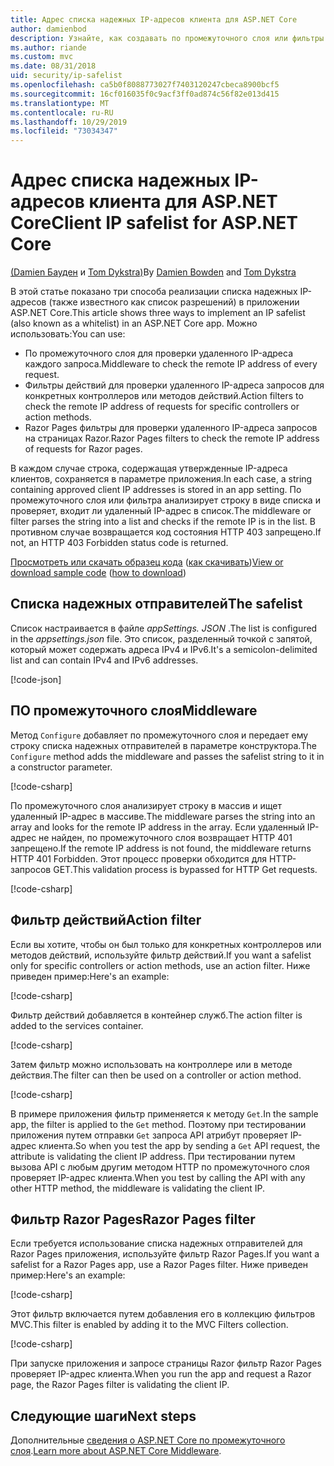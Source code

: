 ```yaml
---
title: Адрес списка надежных IP-адресов клиента для ASP.NET Core
author: damienbod
description: Узнайте, как создавать по промежуточного слоя или фильтры действий для проверки удаленных IP-адресов по списку утвержденных IP-адресов.
ms.author: riande
ms.custom: mvc
ms.date: 08/31/2018
uid: security/ip-safelist
ms.openlocfilehash: ca5b0f8088773027f7403120247cbeca8900bcf5
ms.sourcegitcommit: 16cf016035f0c9acf3ff0ad874c56f82e013d415
ms.translationtype: MT
ms.contentlocale: ru-RU
ms.lasthandoff: 10/29/2019
ms.locfileid: "73034347"
---
```

# <a name="client-ip-safelist-for-aspnet-core"></a><span data-ttu-id="79a87-103">Адрес списка надежных IP-адресов клиента для ASP.NET Core</span><span class="sxs-lookup"><span data-stu-id="79a87-103">Client IP safelist for ASP.NET Core</span></span>

<span data-ttu-id="79a87-104">[(Damien Бауден](https://twitter.com/damien_bod) и [Tom Dykstra)](https://github.com/tdykstra)</span><span class="sxs-lookup"><span data-stu-id="79a87-104">By [Damien Bowden](https://twitter.com/damien_bod) and [Tom Dykstra](https://github.com/tdykstra)</span></span>
 
<span data-ttu-id="79a87-105">В этой статье показано три способа реализации списка надежных IP-адресов (также известного как список разрешений) в приложении ASP.NET Core.</span><span class="sxs-lookup"><span data-stu-id="79a87-105">This article shows three ways to implement an IP safelist (also known as a whitelist) in an ASP.NET Core app.</span></span> <span data-ttu-id="79a87-106">Можно использовать:</span><span class="sxs-lookup"><span data-stu-id="79a87-106">You can use:</span></span>

* <span data-ttu-id="79a87-107">По промежуточного слоя для проверки удаленного IP-адреса каждого запроса.</span><span class="sxs-lookup"><span data-stu-id="79a87-107">Middleware to check the remote IP address of every request.</span></span>
* <span data-ttu-id="79a87-108">Фильтры действий для проверки удаленного IP-адреса запросов для конкретных контроллеров или методов действий.</span><span class="sxs-lookup"><span data-stu-id="79a87-108">Action filters to check the remote IP address of requests for specific controllers or action methods.</span></span>
* <span data-ttu-id="79a87-109">Razor Pages фильтры для проверки удаленного IP-адреса запросов на страницах Razor.</span><span class="sxs-lookup"><span data-stu-id="79a87-109">Razor Pages filters to check the remote IP address of requests for Razor pages.</span></span>

<span data-ttu-id="79a87-110">В каждом случае строка, содержащая утвержденные IP-адреса клиентов, сохраняется в параметре приложения.</span><span class="sxs-lookup"><span data-stu-id="79a87-110">In each case, a string containing approved client IP addresses is stored in an app setting.</span></span> <span data-ttu-id="79a87-111">По промежуточного слоя или фильтра анализирует строку в виде списка и проверяет, входит ли удаленный IP-адрес в список.</span><span class="sxs-lookup"><span data-stu-id="79a87-111">The middleware or filter parses the string into a list and checks if the remote IP is in the list.</span></span> <span data-ttu-id="79a87-112">В противном случае возвращается код состояния HTTP 403 запрещено.</span><span class="sxs-lookup"><span data-stu-id="79a87-112">If not, an HTTP 403 Forbidden status code is returned.</span></span>

<span data-ttu-id="79a87-113">[Просмотреть или скачать образец кода](https://github.com/aspnet/AspNetCore.Docs/tree/master/aspnetcore/security/ip-safelist/samples/2.x/ClientIpAspNetCore) ([как скачивать](xref:index#how-to-download-a-sample))</span><span class="sxs-lookup"><span data-stu-id="79a87-113">[View or download sample code](https://github.com/aspnet/AspNetCore.Docs/tree/master/aspnetcore/security/ip-safelist/samples/2.x/ClientIpAspNetCore) ([how to download](xref:index#how-to-download-a-sample))</span></span>

## <a name="the-safelist"></a><span data-ttu-id="79a87-114">Списка надежных отправителей</span><span class="sxs-lookup"><span data-stu-id="79a87-114">The safelist</span></span>

<span data-ttu-id="79a87-115">Список настраивается в файле *appSettings. JSON* .</span><span class="sxs-lookup"><span data-stu-id="79a87-115">The list is configured in the *appsettings.json* file.</span></span> <span data-ttu-id="79a87-116">Это список, разделенный точкой с запятой, который может содержать адреса IPv4 и IPv6.</span><span class="sxs-lookup"><span data-stu-id="79a87-116">It's a semicolon-delimited list and can contain IPv4 and IPv6 addresses.</span></span>

[!code-json[](ip-safelist/samples/2.x/ClientIpAspNetCore/appsettings.json?highlight=2)]

## <a name="middleware"></a><span data-ttu-id="79a87-117">ПО промежуточного слоя</span><span class="sxs-lookup"><span data-stu-id="79a87-117">Middleware</span></span>

<span data-ttu-id="79a87-118">Метод `Configure` добавляет по промежуточного слоя и передает ему строку списка надежных отправителей в параметре конструктора.</span><span class="sxs-lookup"><span data-stu-id="79a87-118">The `Configure` method adds the middleware and passes the safelist string to it in a constructor parameter.</span></span>

[!code-csharp[](ip-safelist/samples/2.x/ClientIpAspNetCore/Startup.cs?name=snippet_Configure&highlight=10)]

<span data-ttu-id="79a87-119">По промежуточного слоя анализирует строку в массив и ищет удаленный IP-адрес в массиве.</span><span class="sxs-lookup"><span data-stu-id="79a87-119">The middleware parses the string into an array and looks for the remote IP address in the array.</span></span> <span data-ttu-id="79a87-120">Если удаленный IP-адрес не найден, по промежуточного слоя возвращает HTTP 401 запрещено.</span><span class="sxs-lookup"><span data-stu-id="79a87-120">If the remote IP address is not found, the middleware returns HTTP 401 Forbidden.</span></span> <span data-ttu-id="79a87-121">Этот процесс проверки обходится для HTTP-запросов GET.</span><span class="sxs-lookup"><span data-stu-id="79a87-121">This validation process is bypassed for HTTP Get requests.</span></span>

[!code-csharp[](ip-safelist/samples/2.x/ClientIpAspNetCore/AdminSafeListMiddleware.cs?name=snippet_ClassOnly)]

## <a name="action-filter"></a><span data-ttu-id="79a87-122">Фильтр действий</span><span class="sxs-lookup"><span data-stu-id="79a87-122">Action filter</span></span>

<span data-ttu-id="79a87-123">Если вы хотите, чтобы он был только для конкретных контроллеров или методов действий, используйте фильтр действий.</span><span class="sxs-lookup"><span data-stu-id="79a87-123">If you want a safelist only for specific controllers or action methods, use an action filter.</span></span> <span data-ttu-id="79a87-124">Ниже приведен пример:</span><span class="sxs-lookup"><span data-stu-id="79a87-124">Here's an example:</span></span> 

[!code-csharp[](ip-safelist/samples/2.x/ClientIpAspNetCore/Filters/ClientIpCheckFilter.cs)]

<span data-ttu-id="79a87-125">Фильтр действий добавляется в контейнер служб.</span><span class="sxs-lookup"><span data-stu-id="79a87-125">The action filter is added to the services container.</span></span>

[!code-csharp[](ip-safelist/samples/2.x/ClientIpAspNetCore/Startup.cs?name=snippet_ConfigureServices&highlight=3)]

<span data-ttu-id="79a87-126">Затем фильтр можно использовать на контроллере или в методе действия.</span><span class="sxs-lookup"><span data-stu-id="79a87-126">The filter can then be used on a controller or action method.</span></span>

[!code-csharp[](ip-safelist/samples/2.x/ClientIpAspNetCore/Controllers/ValuesController.cs?name=snippet_Filter&highlight=1)]

<span data-ttu-id="79a87-127">В примере приложения фильтр применяется к методу `Get`.</span><span class="sxs-lookup"><span data-stu-id="79a87-127">In the sample app, the filter is applied to the `Get` method.</span></span> <span data-ttu-id="79a87-128">Поэтому при тестировании приложения путем отправки `Get` запроса API атрибут проверяет IP-адрес клиента.</span><span class="sxs-lookup"><span data-stu-id="79a87-128">So when you test the app by sending a `Get` API request, the attribute is validating the client IP address.</span></span> <span data-ttu-id="79a87-129">При тестировании путем вызова API с любым другим методом HTTP по промежуточного слоя проверяет IP-адрес клиента.</span><span class="sxs-lookup"><span data-stu-id="79a87-129">When you test by calling the API with any other HTTP method, the middleware is validating the client IP.</span></span>

## <a name="razor-pages-filter"></a><span data-ttu-id="79a87-130">Фильтр Razor Pages</span><span class="sxs-lookup"><span data-stu-id="79a87-130">Razor Pages filter</span></span> 

<span data-ttu-id="79a87-131">Если требуется использование списка надежных отправителей для Razor Pages приложения, используйте фильтр Razor Pages.</span><span class="sxs-lookup"><span data-stu-id="79a87-131">If you want a safelist for a Razor Pages app, use a Razor Pages filter.</span></span> <span data-ttu-id="79a87-132">Ниже приведен пример:</span><span class="sxs-lookup"><span data-stu-id="79a87-132">Here's an example:</span></span> 

[!code-csharp[](ip-safelist/samples/2.x/ClientIpAspNetCore/Filters/ClientIpCheckPageFilter.cs)]

<span data-ttu-id="79a87-133">Этот фильтр включается путем добавления его в коллекцию фильтров MVC.</span><span class="sxs-lookup"><span data-stu-id="79a87-133">This filter is enabled by adding it to the MVC Filters collection.</span></span>

[!code-csharp[](ip-safelist/samples/2.x/ClientIpAspNetCore/Startup.cs?name=snippet_ConfigureServices&highlight=7-9)]

<span data-ttu-id="79a87-134">При запуске приложения и запросе страницы Razor фильтр Razor Pages проверяет IP-адрес клиента.</span><span class="sxs-lookup"><span data-stu-id="79a87-134">When you run the app and request a Razor page, the Razor Pages filter is validating the client IP.</span></span>

## <a name="next-steps"></a><span data-ttu-id="79a87-135">Следующие шаги</span><span class="sxs-lookup"><span data-stu-id="79a87-135">Next steps</span></span>

<span data-ttu-id="79a87-136">Дополнительные [сведения о ASP.NET Core по промежуточного слоя](xref:fundamentals/middleware/index).</span><span class="sxs-lookup"><span data-stu-id="79a87-136">[Learn more about ASP.NET Core Middleware](xref:fundamentals/middleware/index).</span></span>
